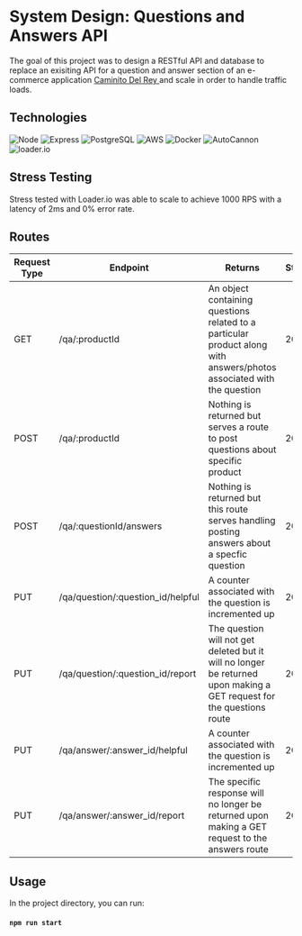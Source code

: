 # System Design: Questions and Answers API 

The goal of this project was to design a RESTful API and database to replace an exisiting API for a question and answer section of an e-commerce application <a href="https://github.com/caminitodelrey/e-commerce-site" > Caminito Del Rey </a> and scale in order to handle traffic loads. 

## Technologies
![Node](https://img.shields.io/badge/-Node-9ACD32?logo=node.js&logoColor=white&style=for-the-badge)
![Express](https://img.shields.io/badge/-Express-DCDCDC?logo=express&logoColor=black&style=for-the-badge)
![PostgreSQL](https://img.shields.io/badge/-PostgreSQL-4169E1?logo=postgresql&logoColor=white&style=for-the-badge)
![AWS](https://img.shields.io/badge/-AWS-232F3E?logo=amazonaws&logoColor=white&style=for-the-badge)
![Docker](https://img.shields.io/badge/-Docker-2496ED?logo=docker&logoColor=white&style=for-the-badge)
![AutoCannon](https://img.shields.io/badge/-AutoCannon-696969?logo=autocannon&logoColor=white&style=for-the-badge)
![loader.io](https://img.shields.io/badge/-loader.io-6495ED?logo=loader.io&logoColor=white&style=for-the-badge)

## Stress Testing
Stress tested with Loader.io was able to scale to achieve 1000 RPS with a latency of 2ms and 0% error rate. 

## Routes
| Request Type | Endpoint                          | Returns                                                                                                               | Status |
| ------------ | --------------------------------- | --------------------------------------------------------------------------------------------------------------------- | ------ |
| GET          | /qa/:productId                    | An object containing questions related to a particular product along with answers/photos associated with the question | 200    |
| POST         | /qa/:productId                    | Nothing is returned but serves a route to post questions about specific product                                       | 201    |
| POST         | /qa/:questionId/answers           | Nothing is returned but this route serves handling posting answers about a specfic question                           | 201    |
| PUT          | /qa/question/:question_id/helpful | A counter associated with the question is incremented up                                                              | 204    |
| PUT          | /qa/question/:question_id/report  | The question will not get deleted but it will no longer be returned upon making a GET request for the questions route | 204    |
| PUT          | /qa/answer/:answer_id/helpful     | A counter associated with the question is incremented up                                                              | 204    |
| PUT          | /qa/answer/:answer_id/report      | The specific response will no longer be returned  upon making a GET request to the answers route                      | 204    |

## Usage 
In the project directory, you can run:
#### `npm run start`
